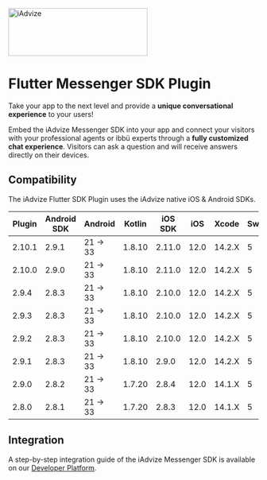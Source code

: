 <img src="https://user-images.githubusercontent.com/17723986/47799626-f3982700-dd2a-11e8-983c-77d1a3ed7f53.png" width="280" height="96" alt="iAdvize">

# Flutter Messenger SDK Plugin

Take your app to the next level and provide a **unique conversational experience** to your users!

Embed the iAdvize Messenger SDK into your app and connect your visitors with your professional agents or ibbü experts through a **fully customized chat experience**. Visitors can ask a question and will receive answers directly on their devices.

## Compatibility

The iAdvize Flutter SDK Plugin uses the iAdvize native iOS & Android SDKs.

| Plugin | Android SDK | Android  | Kotlin | iOS SDK  | iOS  | Xcode  | Swift |
| ------ | ----------- | -------- | ------ | -------- | ---- | ------ | ----- |
| 2.10.1 | 2.9.1       | 21 -> 33 | 1.8.10 | 2.11.0   | 12.0 | 14.2.X | 5     |
| 2.10.0 | 2.9.0       | 21 -> 33 | 1.8.10 | 2.11.0   | 12.0 | 14.2.X | 5     |
| 2.9.4  | 2.8.3       | 21 -> 33 | 1.8.10 | 2.10.0   | 12.0 | 14.2.X | 5     |
| 2.9.3  | 2.8.3       | 21 -> 33 | 1.8.10 | 2.10.0   | 12.0 | 14.2.X | 5     |
| 2.9.2  | 2.8.3       | 21 -> 33 | 1.8.10 | 2.10.0   | 12.0 | 14.2.X | 5     |
| 2.9.1  | 2.8.3       | 21 -> 33 | 1.8.10 | 2.9.0    | 12.0 | 14.2.X | 5     |
| 2.9.0  | 2.8.2       | 21 -> 33 | 1.7.20 | 2.8.4    | 12.0 | 14.1.X | 5     |
| 2.8.0  | 2.8.1       | 21 -> 33 | 1.7.20 | 2.8.3    | 12.0 | 14.1.X | 5     |

## Integration

A step-by-step integration guide of the iAdvize Messenger SDK is available on our [Developer Platform](https://developers.iadvize.com/documentation/mobile-sdk).
